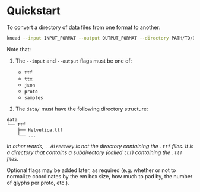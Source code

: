 # Quickstart

To convert a directory of data files from one format to another:

```bash
knead --input INPUT_FORMAT --output OUTPUT_FORMAT --directory PATH/TO/DATA/
```

Note that:

1. The `--input` and `--output` flags must be one of:
    - `ttf`
    - `ttx`
    - `json`
    - `proto`
    - `samples`

2. The `data/` must have the following directory structure:

```
data
└── ttf
    ├── Helvetica.ttf
    └── ...
```

_In other words, `--directory` is not the directory containing the `.ttf` files.
It is a directory that contains a subdirectory (called `ttf`) containing the
`.ttf` files._

Optional flags may be added later, as required (e.g. whether or not to normalize
coordinates by the em box size, how much to pad by, the number of glyphs per
proto, etc.).
